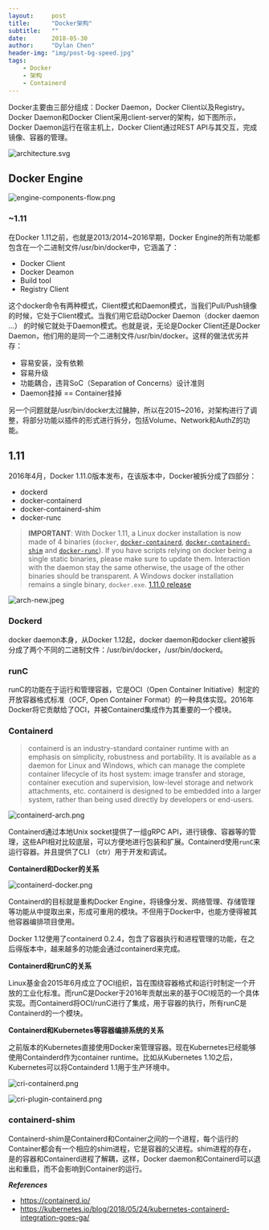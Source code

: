 ```yaml
---
layout:     post
title:      "Docker架构"
subtitle:   ""
date:       2018-05-30
author:     "Dylan Chen"
header-img: "img/post-bg-speed.jpg"
tags:
    - Docker
    - 架构
    - Containerd
---
```


Docker主要由三部分组成：Docker Daemon，Docker Client以及Registry。Docker Daemon和Docker Client采用client-server的架构，如下图所示，Docker Daemon运行在宿主机上，Docker Client通过REST API与其交互，完成镜像、容器的管理。
  
![architecture.svg](/img/in-post/post-docker-arch/architecture.svg)

## Docker Engine

![engine-components-flow.png](/img/in-post/post-docker-arch/engine-components-flow.png)

### ~1.11

在Docker 1.11之前，也就是2013/2014~2016早期，Docker Engine的所有功能都包含在一个二进制文件/usr/bin/docker中，它涵盖了：

- Docker Client
- Docker Deamon
- Build tool
- Registry Client

这个docker命令有两种模式，Client模式和Daemon模式，当我们Pull/Push镜像的时候，它处于Client模式。当我们用它启动Docker Daemon（docker daemon ...） 的时候它就处于Daemon模式。也就是说，无论是Docker Client还是Docker Daemon，他们用的是同一个二进制文件/usr/bin/docker。这样的做法优劣并存：

- 容易安装，没有依赖
- 容易升级
- 功能耦合，违背SoC（Separation of Concerns）设计准则
- Daemon挂掉 == Container挂掉

另一个问题就是/usr/bin/docker太过臃肿，所以在2015~2016，对架构进行了调整，将部分功能以插件的形式进行拆分，包括Volume、Network和AuthZ的功能。

## 1.11

2016年4月，Docker 1.11.0版本发布，在该版本中，Docker被拆分成了四部分：

- dockerd
- docker-containerd
- docker-containerd-shim
- docker-runc

> **IMPORTANT**: With Docker 1.11, a Linux docker installation is now made of 4 binaries (`docker`, [`docker-containerd`](https://github.com/docker/containerd), [`docker-containerd-shim`](https://github.com/docker/containerd) and [`docker-runc`](https://github.com/opencontainers/runc)). If you have scripts relying on docker being a single static binaries, please make sure to update them. Interaction with the daemon stay the same otherwise, the usage of the other binaries should be transparent. A Windows docker installation remains a single binary, `docker.exe`.  [1.11.0 release](https://github.com/moby/moby/releases/tag/v1.11.0)

![arch-new.jpeg](/img/in-post/post-docker-arch/arch-new.jpeg)

### Dockerd

docker daemon本身，从Docker 1.12起，docker daemon和docker client被拆分成了两个不同的二进制文件：/usr/bin/docker，/usr/bin/dockerd。

### runC

runC的功能在于运行和管理容器，它是OCI（Open Container Initiative）制定的开放容器格式标准（OCF, Open Container Format）的一种具体实现。2016年Docker将它贡献给了OCI，并被Containerd集成作为其重要的一个模块。

### Containerd

> containerd is an industry-standard container runtime with an emphasis on simplicity, robustness and portability. It is available as a daemon for Linux and Windows, which can manage the complete container lifecycle of its host system: image transfer and storage, container execution and supervision, low-level storage and network attachments, etc.
containerd is designed to be embedded into a larger system, rather than being used directly by developers or end-users.

![containerd-arch.png](/img/in-post/post-docker-arch/containerd-arch.png)

Containerd通过本地Unix socket提供了一组gRPC API，进行镜像、容器等的管理，这些API相对比较底层，可以方便地进行包装和扩展。Containerd使用`runC`来运行容器。并且提供了CLI （ctr）用于开发和调试。

**Containerd和Docker的关系**

![containerd-docker.png](/img/in-post/post-docker-arch/containerd-docker.png)

Containerd的目标就是重构Docker Engine，将镜像分发、网络管理、存储管理等功能从中提取出来，形成可重用的模块。不但用于Docker中，也能方便得被其他容器编排项目使用。

Docker 1.12使用了containerd 0.2.4，包含了容器执行和进程管理的功能，在之后得版本中，越来越多的功能会通过containerd来完成。

**Containerd和runC的关系**

Linux基金会2015年6月成立了OCI组织，旨在围绕容器格式和运行时制定一个开放的工业化标准。而runC是Docker于2016年贡献出来的基于OCI规范的一个具体实现。而Containerd将OCI/runC进行了集成，用于容器的执行，所有runC是Containerd的一个模块。

**Containerd和Kubernetes等容器编排系统的关系**

之前版本的Kubernetes直接使用Docker来管理容器。现在Kubernetes已经能够使用Containderd作为container runtime。比如从Kubernetes 1.10之后，Kubernetes可以将Containderd 1.1用于生产环境中。

![cri-containerd.png](/img/in-post/post-docker-arch/cri-containerd.png)

![cri-plugin-containerd.png](/img/in-post/post-docker-arch/cri-plugin-containerd.png)

### containerd-shim

Containerd-shim是Containerd和Container之间的一个进程，每个运行的Container都会有一个相应的shim进程，它是容器的父进程。shim进程的存在，是的容器和Containerd进程了解耦，这样，Docker daemon和Containerd可以退出和重启，而不会影响到Container的运行。

_**References**_

- https://containerd.io/
- https://kubernetes.io/blog/2018/05/24/kubernetes-containerd-integration-goes-ga/
